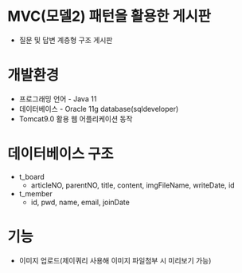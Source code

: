 # MVC(모델2) 패턴을 활용한 게시판
* 질문 및 답변 계층형 구조 게시판

# 개발환경
* 프로그래밍 언어 - Java 11
* 데이터베이스 - Oracle 11g database(sqldeveloper)
* Tomcat9.0 활용 웹 어플리케이션 동작

# 데이터베이스 구조 
* t_board
  * articleNO, parentNO, title, content, imgFileName, writeDate, id
* t_member
  * id, pwd, name, email, joinDate 

# 기능
* 이미지 업로드(제이쿼리 사용해 이미지 파일첨부 시 미리보기 가능)